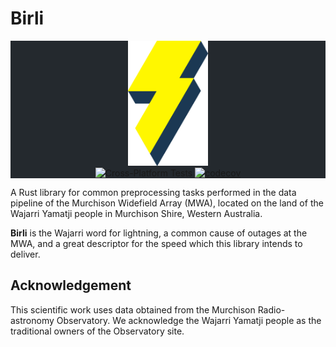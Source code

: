 # Birli

<!-- markdownlint-disable MD033 -->
<div class="bg-gray-dark" align="center" style="background-color:#24292e">
<img src="birli.png" height="200px" alt="Birli logo">
<br/>
<img src="https://github.com/MWATelescope/Birli/workflows/Cross-Platform%20Tests/badge.svg" alt="Cross-Platform Tests">
<a href="https://codecov.io/gh/MWATelescope/Birli"><img src="https://codecov.io/gh/MWATelescope/Birli/branch/main/graph/badge.svg?token=PK2KYEZOW9" alt="codecov"></a>
</div>

A Rust library for common preprocessing tasks performed in the data pipeline of the Murchison
Widefield Array (MWA), located on the land of the Wajarri Yamatji people in Murchison Shire, Western
Australia.

**Birli** is the Wajarri word for lightning, a common cause of outages at the MWA, and a great
descriptor for the speed which this library intends to deliver.

## Acknowledgement

This scientific work uses data obtained from the Murchison Radio-astronomy Observatory. We
acknowledge the Wajarri Yamatji people as the traditional owners of the Observatory site.

